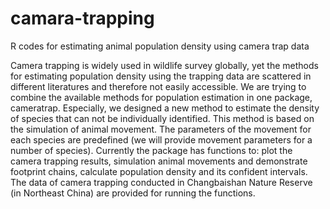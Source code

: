 # camara-trapping
R codes for estimating animal population density using camera trap data

Camera trapping is widely used in wildlife survey globally, yet the methods for estimating population density using the trapping data are scattered in different literatures and therefore not easily accessible. We are trying to combine the available methods for population estimation in one package, cameratrap. Especially, we designed a new method to estimate the density of species that can not be individually identified. This method is based on the simulation of animal movement. The parameters of the movement for each species are predefined (we will provide movement parameters for a number of species). Currently the package has functions to: plot the camera trapping results, simulation animal movements and demonstrate footprint chains, calculate population density and its confident intervals. The data of camera trapping conducted in Changbaishan Nature Reserve (in Northeast China) are provided for running the functions.
